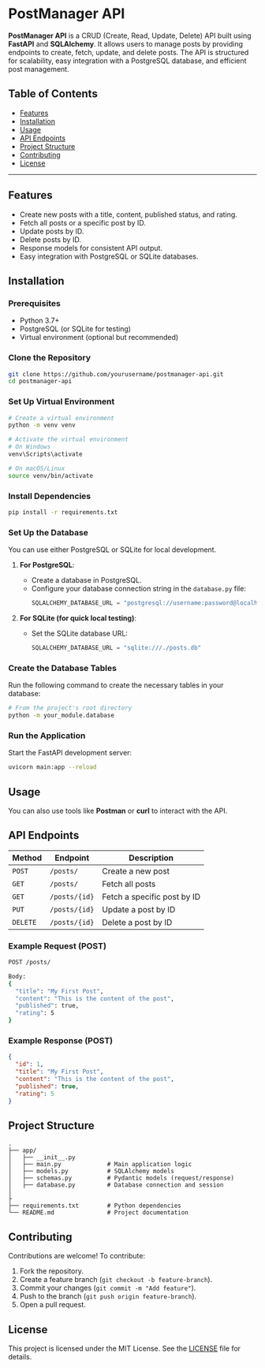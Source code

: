 # PostManager API

**PostManager API** is a CRUD (Create, Read, Update, Delete) API built using **FastAPI** and **SQLAlchemy**. It allows users to manage posts by providing endpoints to create, fetch, update, and delete posts. The API is structured for scalability, easy integration with a PostgreSQL database, and efficient post management.

## Table of Contents

- [Features](#features)
- [Installation](#installation)
- [Usage](#usage)
- [API Endpoints](#api-endpoints)
- [Project Structure](#project-structure)
- [Contributing](#contributing)
- [License](#license)

---

## Features

- Create new posts with a title, content, published status, and rating.
- Fetch all posts or a specific post by ID.
- Update posts by ID.
- Delete posts by ID.
- Response models for consistent API output.
- Easy integration with PostgreSQL or SQLite databases.

## Installation

### Prerequisites

- Python 3.7+
- PostgreSQL (or SQLite for testing)
- Virtual environment (optional but recommended)

### Clone the Repository

```bash
git clone https://github.com/yourusername/postmanager-api.git
cd postmanager-api
```

### Set Up Virtual Environment

```bash
# Create a virtual environment
python -m venv venv

# Activate the virtual environment
# On Windows
venv\Scripts\activate

# On macOS/Linux
source venv/bin/activate
```

### Install Dependencies

```bash
pip install -r requirements.txt
```

### Set Up the Database

You can use either PostgreSQL or SQLite for local development.

1. **For PostgreSQL**:
   - Create a database in PostgreSQL.
   - Configure your database connection string in the `database.py` file:
     ```python
     SQLALCHEMY_DATABASE_URL = "postgresql://username:password@localhost/dbname"
     ```

2. **For SQLite (for quick local testing)**:
   - Set the SQLite database URL:
     ```python
     SQLALCHEMY_DATABASE_URL = "sqlite:///./posts.db"
     ```

### Create the Database Tables

Run the following command to create the necessary tables in your database:

```bash
# From the project's root directory
python -m your_module.database
```

### Run the Application

Start the FastAPI development server:

```bash
uvicorn main:app --reload
```



## Usage

You can also use tools like **Postman** or **curl** to interact with the API.

## API Endpoints

| Method   | Endpoint          | Description                     |
|----------|-------------------|---------------------------------|
| `POST`   | `/posts/`          | Create a new post               |
| `GET`    | `/posts/`          | Fetch all posts                 |
| `GET`    | `/posts/{id}`      | Fetch a specific post by ID     |
| `PUT`    | `/posts/{id}`      | Update a post by ID             |
| `DELETE` | `/posts/{id}`      | Delete a post by ID             |

### Example Request (POST)

```bash
POST /posts/

Body:
{
  "title": "My First Post",
  "content": "This is the content of the post",
  "published": true,
  "rating": 5
}
```

### Example Response (POST)

```json
{
  "id": 1,
  "title": "My First Post",
  "content": "This is the content of the post",
  "published": true,
  "rating": 5
}
```

## Project Structure

```
.
├── app/
│   ├── __init__.py
│   ├── main.py             # Main application logic
│   ├── models.py           # SQLAlchemy models
│   ├── schemas.py          # Pydantic models (request/response)
│   ├── database.py         # Database connection and session
│               
├
├── requirements.txt        # Python dependencies
└── README.md               # Project documentation
```

## Contributing

Contributions are welcome! To contribute:

1. Fork the repository.
2. Create a feature branch (`git checkout -b feature-branch`).
3. Commit your changes (`git commit -m "Add feature"`).
4. Push to the branch (`git push origin feature-branch`).
5. Open a pull request.

## License

This project is licensed under the MIT License. See the [LICENSE](LICENSE) file for details.


